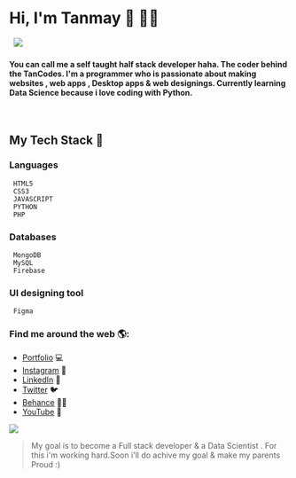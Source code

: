 # Hi, I'm Tanmay  👋 👨‍💻
&nbsp;
![](https://raw.githubusercontent.com/TanCodes/img/main/gitimg.png?token=APMOA4TTHOJ2KMZ7TMDNTIDAFQC7A)
#### You can call me a self taught half stack developer haha. The coder behind the TanCodes. I'm a programmer who is passionate about making websites , web apps , Desktop apps & web designings. Currently learning Data Science because i love coding with Python. 
&nbsp;
## My Tech Stack 🤘
###  Languages
>
     HTML5
     CSS3
     JAVASCRIPT
     PYTHON
     PHP
### Databases
>
     MongoDB
     MySQL
     Firebase
### UI designing tool
>
     Figma
### Find me around the web 🌎:
>
* [Portfolio](http://tancodes.atspace.cc/) 💻
* [Instagram](https://www.instagram.com/_tancodes_/) 📌
* [LinkedIn](https://www.linkedin.com/in/tanmay-barvi-2a0206126/) 💼
* [Twitter](https://twitter.com/TanCodes) 🐦
* [Behance](https://www.behance.net/tanmaybrv) ✍🏾
* [YouTube](https://www.youtube.com/channel/UC370GTtJnvWs8wDH9UXoBzQ?view_as=subscriber) 🔔

![](https://raw.githubusercontent.com/TanCodes/img/main/ezgif-6-c5c72c3f9fb3.gif?token=APMOA4SUNFX4W2LRM4NNI7LAFQDAU) 
> My goal is to become a Full stack developer & a Data Scientist .
>For this i'm working hard.Soon i'll do achive my goal & make my parents Proud :)
